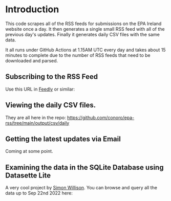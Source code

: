 # Introduction
This code scrapes all of the RSS feeds for submissions on the EPA Ireland website once a day. It then generates a single small RSS feed with all of the previous day's updates. Finally it generates daily CSV files with the same data.

It all runs under GitHub Actions at 1.15AM UTC every day and takes about 15 minutes to complete due to the number of RSS feeds that need to be downloaded and parsed.

## Subscribing to the RSS Feed
Use this URL in [Feedly](https://feedly.com) or similar:

## Viewing the daily CSV files.
They are all here in the repo: https://github.com/conoro/epa-rss/tree/main/output/csv/daily

## Getting the latest updates via Email
Coming at some point.

## Examining the data in the SQLite Database using Datasette Lite
A very cool project by [Simon Willison](https://github.com/simonw/datasette-lite). You can browse and query all the data up to Sep 22nd 2022 here:

